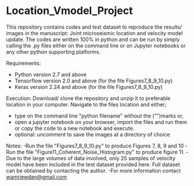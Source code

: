 # Location_Vmodel_Project
This repository contains codes and test dataset to reproduce the results/ images in the manuscript: Joint microseismic location and velocity model update.
The codes are written 100% in python and can be run by simply calling the .py files either on the command line or on Jupyter notebooks or any other python supporting platforms.

Requirements:
- Python version 2.7 and above
- Tensorflow version 2.0 and above (for the file Figures7_8_9_10.py)
- Keras version 2.24 and above (for the file Figures7_8_9_10.py)

Execution:
Download/ clone the repository and unzip it to preferable location in your computer.
Navigate to the files location and either;
 - type on the command line  "python filename" without the ("")marks or,
 - open a jupyter notebook on your browser, import the files and run them or copy the code to a new notebook and execute.
 - optional: uncomment to save the images at a directory of choice
 
Notes:
-Run the file "Figures7_8_9_10.py" to produce Figures 7, 8, 9 and 10
-Run the file "Figure11_Coherent_Noise_Histogram.py" to produce figure 11.
-Due to the large volumes of data involved, only 25 samples of velocity model have been included in the test dataset provided here. Full dataset can be obtained by contacting the author.
-For more information contact wamriewdan@gmail.com 
 

